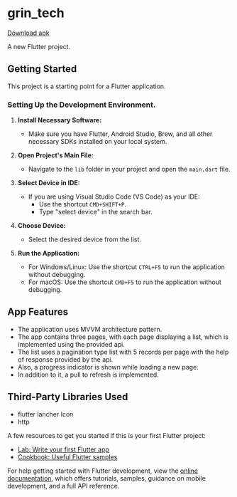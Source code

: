 # grin_tech
[Download apk](https://drive.google.com/file/d/1AC-fwTSfHCVStNZ7A-EeIRvY-z1ohE_0/view?usp=drive_link)

A new Flutter project.

## Getting Started

This project is a starting point for a Flutter application.

### Setting Up the Development Environment.

1. **Install Necessary Software:**
   - Make sure you have Flutter, Android Studio, Brew, and all other necessary SDKs installed on your local system.

2. **Open Project's Main File:**
   - Navigate to the `lib` folder in your project and open the `main.dart` file.

3. **Select Device in IDE:**
   - If you are using Visual Studio Code (VS Code) as your IDE:
     - Use the shortcut `CMD+SHIFT+P`.
     - Type "select device" in the search bar.

4. **Choose Device:**
   - Select the desired device from the list.

5. **Run the Application:**
   - For Windows/Linux: Use the shortcut `CTRL+F5` to run the application without debugging.
   - For macOS: Use the shortcut `CMD+F5` to run the application without debugging.

## App Features
* The application uses MVVM architecture pattern.
* The app contains three pages, with each page displaying a list, which is implemented using the provided api.
* The list uses a pagination type list with 5 records per page with the help of response provided by the api.
* Also, a progress indicator is shown while loading a new page.
* In addition to it, a  pull to refresh is implemented.

## Third-Party Libraries Used
* flutter lancher Icon
* http


A few resources to get you started if this is your first Flutter project:

- [Lab: Write your first Flutter app](https://docs.flutter.dev/get-started/codelab)
- [Cookbook: Useful Flutter samples](https://docs.flutter.dev/cookbook)

For help getting started with Flutter development, view the
[online documentation](https://docs.flutter.dev/), which offers tutorials,
samples, guidance on mobile development, and a full API reference.

